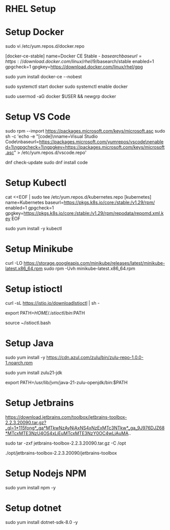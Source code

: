 # RHEL Setup

# Setup Docker

sudo vi /etc/yum.repos.d/docker.repo

[docker-ce-stable]
name=Docker CE Stable - $basearch
baseurl=https://download.docker.com/linux/rhel/9/$basearch/stable
enabled=1
gpgcheck=1
gpgkey=https://download.docker.com/linux/rhel/gpg

sudo yum install docker-ce --nobest

sudo systemctl start docker
sudo systemctl enable docker

sudo usermod -aG docker $USER && newgrp docker

# Setup VS Code

sudo rpm --import https://packages.microsoft.com/keys/microsoft.asc
sudo sh -c 'echo -e "[code]\nname=Visual Studio Code\nbaseurl=https://packages.microsoft.com/yumrepos/vscode\nenabled=1\ngpgcheck=1\ngpgkey=https://packages.microsoft.com/keys/microsoft.asc" > /etc/yum.repos.d/vscode.repo'

dnf check-update
sudo dnf install code

# Setup Kubectl

cat <<EOF | sudo tee /etc/yum.repos.d/kubernetes.repo
[kubernetes]
name=Kubernetes
baseurl=https://pkgs.k8s.io/core:/stable:/v1.29/rpm/
enabled=1
gpgcheck=1
gpgkey=https://pkgs.k8s.io/core:/stable:/v1.29/rpm/repodata/repomd.xml.key
EOF

sudo yum install -y kubectl

# Setup Minikube

curl -LO https://storage.googleapis.com/minikube/releases/latest/minikube-latest.x86_64.rpm
sudo rpm -Uvh minikube-latest.x86_64.rpm


# Setup istioctl

curl -sL https://istio.io/downloadIstioctl | sh -

export PATH=$HOME/.istioctl/bin:$PATH

source ~/istioctl.bash

# Setup Java

sudo yum install -y https://cdn.azul.com/zulu/bin/zulu-repo-1.0.0-1.noarch.rpm

sudo yum install zulu21-jdk

export PATH=/usr/lib/jvm/java-21-zulu-openjdk/bin:$PATH

# Setup Jetbrains

https://download.jetbrains.com/toolbox/jetbrains-toolbox-2.2.3.20090.tar.gz?_gl=1*115fong*_ga*MTkwNzAyNjAxNS4xNzExMTc3NTkw*_ga_9J976DJZ68*MTcxMTE3NzU4OS4xLjEuMTcxMTE3NzY0OC4wLjAuMA..

sudo tar -zxf jetbrains-toolbox-2.2.3.20090.tar.gz -C /opt

./opt/jetbrains-toolbox-2.2.3.20090/jetbrains-toolbox

# Setup Nodejs NPM

sudo yum install npm -y

# Setup dotnet

sudo yum install dotnet-sdk-8.0 -y